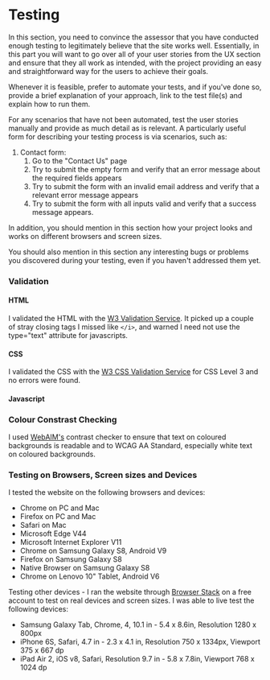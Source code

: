 # Testing

 In this section, you need to convince the assessor that you have conducted enough testing to legitimately believe that the site works well. Essentially, in this part you will want to go over all of your user stories from the UX section and ensure that they all work as intended, with the project providing an easy and straightforward way for the users to achieve their goals.

 Whenever it is feasible, prefer to automate your tests, and if you've done so, provide a brief explanation of your approach, link to the test file(s) and explain how to run them.

 For any scenarios that have not been automated, test the user stories manually and provide as much detail as is relevant. A particularly useful form for describing your testing process is via scenarios, such as:

 1. Contact form:
     1. Go to the "Contact Us" page
     2. Try to submit the empty form and verify that an error message about the required fields appears
     3. Try to submit the form with an invalid email address and verify that a relevant error message appears
     4. Try to submit the form with all inputs valid and verify that a success message appears.

 In addition, you should mention in this section how your project looks and works on different browsers and screen sizes.

 You should also mention in this section any interesting bugs or problems you discovered during your testing, even if you haven't addressed them yet.

### Validation

#### HTML
I validated the HTML with the [W3 Validation Service](https://validator.w3.org/). It picked up a couple of stray closing tags I missed like `</i>`, and warned I need not use the type="text" attribute for javascripts.

#### CSS

I validated the CSS with the [W3 CSS Validation Service](http://www.css-validator.org/) for CSS Level 3 and no errors were found.

#### Javascript

### Colour Constrast Checking
I used [WebAIM's](https://webaim.org/resources/contrastchecker/) contrast checker to ensure that text on coloured backgrounds is readable and to WCAG AA Standard, especially white text on coloured backgrounds.

### Testing on Browsers, Screen sizes and Devices
I tested the website on the following browsers and devices:
- Chrome on PC and Mac
- Firefox on PC and Mac
- Safari on Mac
- Microsoft Edge V44
- Microsoft Internet Explorer V11
- Chrome on Samsung Galaxy S8, Android V9
- Firefox on Samsung Galaxy S8
- Native Browser on Samsung Galaxy S8
- Chrome on Lenovo 10" Tablet, Android V6


Testing other devices - I ran the website through [Browser Stack](https://www.browserstack.com/) on a free account to test on real devices and screen sizes. I was able to live test the following devices:
 - Samsung Galaxy Tab, Chrome, 4, 10.1 in - 5.4 x 8.6in, Resolution 1280 x 800px
 - iPhone 6S, Safari, 4.7 in - 2.3 x 4.1 in, Resolution 750 x 1334px, Viewport 375 x 667 dp
 - iPad Air 2, iOS v8, Safari, Resolution 9.7 in - 5.8 x 7.8in, Viewport 768 x 1024 dp
 
